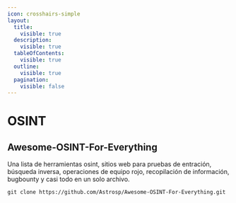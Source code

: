 ```yaml
---
icon: crosshairs-simple
layout:
  title:
    visible: true
  description:
    visible: true
  tableOfContents:
    visible: true
  outline:
    visible: true
  pagination:
    visible: false
---
```


# OSINT

## Awesome-OSINT-For-Everything

Una lista de herramientas osint, sitios web para pruebas de entración, búsqueda inversa, operaciones de equipo rojo, recopilación de información, bugbounty y casi todo en un solo archivo.

```
git clone https://github.com/Astrosp/Awesome-OSINT-For-Everything.git
```
